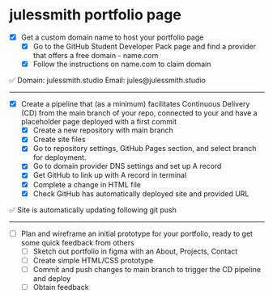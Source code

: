 # julessmith portfolio page

- [x]  Get a custom domain name to host your portfolio page
    - [x]  Go to the GitHub Student Developer Pack page and find a provider that offers a free domain - name.com
    - [x]  Follow the instructions on name.com to claim domain

<aside>
✅ Domain: julessmith.studio
Email: jules@julessmith.studio

</aside>
<hr>

- [x]  Create a pipeline that (as a minimum) facilitates Continuous Delivery (CD) from the main branch of your repo, connected to your and have a placeholder page deployed with a first commit
    - [x]  Create a new repository with main branch
    - [x]  Create site files
    - [x]  Go to repository settings, GitHub Pages section, and select branch for deployment.
    - [x]  Go to domain provider DNS settings and set up A record
    - [x]  Get GitHub to link up with A record in terminal
    - [x]  Complete a change in HTML file
    - [x]  Check GitHub has automatically deployed site and provided URL
  
<aside>
✅ Site is automatically updating following git push
</aside>
<hr>
        
- [ ]  Plan and wireframe an initial prototype for your portfolio, ready to get some quick feedback from others
    - [ ]  Sketch out portfolio in figma with an About, Projects, Contact
    - [ ]  Create simple HTML/CSS prototype
    - [ ]  Commit and push changes to main branch to trigger the CD pipeline and deploy
    - [ ]  Obtain feedback
